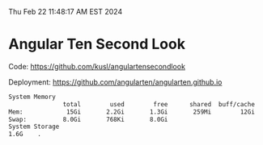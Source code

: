 Thu Feb 22 11:48:17 AM EST 2024

# Angular Ten Second Look

Code: https://github.com/kusl/angulartensecondlook

Deployment: https://github.com/angularten/angularten.github.io

```bash
System Memory
               total        used        free      shared  buff/cache   available
Mem:            15Gi       2.2Gi       1.3Gi       259Mi        12Gi        13Gi
Swap:          8.0Gi       768Ki       8.0Gi
System Storage
1.6G	.
```
